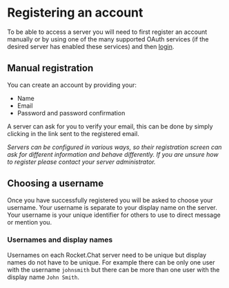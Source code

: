 # Registering an account

To be able to access a server you will need to first register an account manually or by using one of the many supported OAuth services (if the desired server has enabled these services) and then [login](../login/).

## Manual registration

You can create an account by providing your:

- Name
- Email
- Password and password confirmation

A server can ask for you to verify your email, this can be done by simply clicking in the link sent to the registered email.

_Servers can be configured in various ways, so their registration screen can ask for different information and behave differently. If you are unsure how to register please contact your server administrator._

## Choosing a username

Once you have successfully registered you will be asked to choose your username. Your username is separate to your display name on the server. Your username is your unique identifier for others to use to direct message or mention you.

### Usernames and display names

Usernames on each Rocket.Chat server need to be unique but display names do not have to be unique. For example there can be only one user with the username `johnsmith` but there can be more than one user with the display name `John Smith`.
